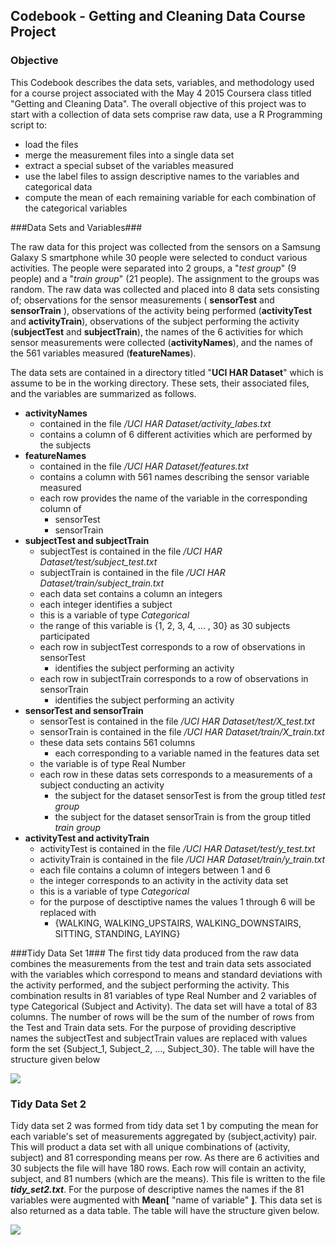 ## Codebook - Getting and Cleaning Data Course Project ##


### Objective ###

This Codebook describes the data sets, variables, and methodology used for a course project associated with the May 4 2015 Coursera class titled "Getting and Cleaning Data". The overall objective of this project was to start with a collection of data sets comprise raw data, use a R Programming script to:

-	load the files
-	merge the measurement files into a single data set
-	extract a special subset of the variables measured
-	use the label files to assign descriptive names to the variables and categorical data
-	compute the mean of each remaining variable for each combination of the categorical variables

###Data Sets and Variables###

The raw data for this project was collected from the sensors on a Samsung Galaxy S smartphone while 30 people were selected to conduct various activities. The people were separated into 2 groups, a "*test group*" (9 people) and a "*train group*" (21 people). The assignment to the groups was random. The raw data was collected and placed into 8 data sets consisting of; observations for the sensor measurements ( **sensorTest** and **sensorTrain** ), observations of the activity being performed (**activityTest** and **activityTrain**), observations of the subject performing the activity (**subjectTest** and **subjectTrain**), the names of the 6 activities for which sensor measurements were collected (**activityNames**), and the names of the 561 variables measured (**featureNames**).

The data sets are contained in a directory titled "**UCI HAR Dataset**" which is assume to be in the working directory. These sets, their associated files, and the variables are summarized as follows.

- **activityNames**
	- contained in the file */UCI HAR Dataset/activity_labes.txt*
	- contains a column of 6 different activities which are performed by the subjects
- **featureNames**
	- contained in the file */UCI HAR Dataset/features.txt* 
	- contains a column with 561 names describing the sensor variable measured
	- each row provides the name of the variable in the corresponding column of
		- sensorTest
		- sensorTrain
- **subjectTest and subjectTrain**
	- subjectTest is contained in the file */UCI HAR Dataset/test/subject_test.txt*
	- subjectTrain is contained in the file */UCI HAR Dataset/train/subject_train.txt*
	- each data set contains a column an integers
	- each integer identifies a subject
	- this is a variable of type *Categorical*
	- the range of this variable is {1, 2, 3, 4, ... , 30} as 30 subjects participated
	- each row in subjectTest corresponds to a row of observations in sensorTest
		- identifies the subject performing an activity
	- each row in subjectTrain corresponds to a row of observations in sensorTrain
		- identifies the subject performing an activity 
- **sensorTest and sensorTrain**
	- sensorTest is contained in the file */UCI HAR Dataset/test/X_test.txt*
	- sensorTrain is contained in the file */UCI HAR Dataset/train/X_train.txt*
	- these data sets contains 561 columns
		- each corresponding to a variable named in the features data set
	- the variable is of type Real Number
	- each row in these datas sets corresponds to a measurements of a subject conducting an activity
		- the subject for the dataset sensorTest is from the group titled *test group*
		- the subject for the dataset sensorTrain is from the group titled *train group*
- **activityTest and activityTrain**
	- activityTest is contained in the file */UCI HAR Dataset/test/y_test.txt*
	- activityTrain is contained in the file */UCI HAR Dataset/train/y_train.txt*
	- each file contains a column of integers between 1 and 6
	- the integer corresponds to an activity in the activity data set
	- this is a variable of type *Categorical*
	- for the purpose of desctiptive names the values 1 through 6 will be replaced with
		- {WALKING, WALKING_UPSTAIRS, WALKING_DOWNSTAIRS, SITTING, STANDING, LAYING}


###Tidy Data Set 1###
The first tidy data produced from the raw data combines the measurements from the test and train data sets associated with the variables which correspond to means and standard deviations with the activity performed, and the subject performing the activity. This combination results in 81 variables of type Real Number and 2 variables of type Categorical (Subject and Activity). The data set will have a total of 83 columns. The number of rows will be the sum of the number of rows from the Test and Train data sets. For the purpose of providing descriptive names the subjectTest and subjectTrain values are replaced with values form the set {Subject_1, Subject_2, ..., Subject_30}. The table will have the structure given below

![](http://i.imgur.com/Dwau211.png)

### Tidy Data Set 2 ###
Tidy data set 2 was formed from tidy data set 1 by computing the mean for each variable's set of measurements aggregated by (subject,activity) pair. This will product a data set with all unique combinations of (activity, subject) and 81 corresponding means per row. As there are 6 activities and 30 subjects the file will have 180 rows. Each row will contain an activity, subject, and 81 numbers (which are the means). This file is written to the file ***tidy_set2.txt***. For the purpose of descriptive names the names if the 81 variables were augmented with **Mean[** "name of variable" **]**. This data set is also returned as a data table. The table will have the structure given below.

![](http://i.imgur.com/fgNWBEh.png)


